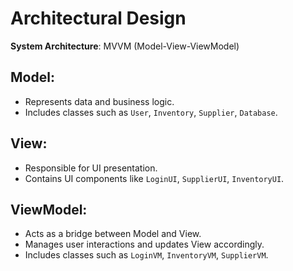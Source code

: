 # Architectural Design

**System Architecture**: MVVM (Model-View-ViewModel)

## Model:
- Represents data and business logic.
- Includes classes such as `User`, `Inventory`, `Supplier`, `Database`.

## View:
- Responsible for UI presentation.
- Contains UI components like `LoginUI`, `SupplierUI`, `InventoryUI`.

## ViewModel:
- Acts as a bridge between Model and View.
- Manages user interactions and updates View accordingly.
- Includes classes such as `LoginVM`, `InventoryVM`, `SupplierVM`.
